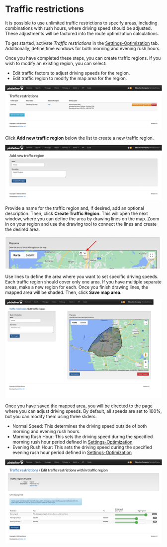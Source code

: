 # Traffic restrictions

It is possible to use unlimited traffic restrictions to specify areas, including combinations with rush hours, where driving speed should be adjusted. These adjustments will be factored into the route optimization calculations.

To get started, activate *Traffic restrictions* in the [Settings-Optimization](settings_optimization.md) tab. Additionally, define time windows for both morning and evening rush hours.

Once you have completed these steps, you can create traffic regions. If you wish to modify an existing region, you can select:
* Edit traffic factors to adjust driving speeds for the region.
* Edit traffic region to modify the map area for the region.

![Traffic restriction list](/images/traffic_restrictions_list.png)

Click **Add new traffic region** below the list to create a new traffic region.

![Traffic restriction create](/images/traffic_restrictions_create1.png)

Provide a name for the traffic region and, if desired, add an optional description. Then, click **Create Traffic Region**. This will open the next window, where you can define the area by drawing lines on the map. Zoom in on your region and use the drawing tool to connect the lines and create the desired area.

![Traffic restriction create](/images/traffic_restrictions_map_drawing_tool.png)

Use lines to define the area where you want to set specific driving speeds. Each traffic region should cover only one area. If you have multiple separate areas, make a new region for each. Once you finish drawing lines, the mapped area will be shaded. Then, click **Save map area**.

![Traffic restriction create](/images/traffic_restrictions_create2.png)

Once you have saved the mapped area, you will be directed to the page where you can adjust driving speeds. By default, all speeds are set to 100%, but you can modify them using three sliders:

* Normal Speed: This determines the driving speed outside of both morning and evening rush hours.
* Morning Rush Hour: This sets the driving speed during the specified morning rush hour period defined in [Settings-Optimization](settings_optimization.md)
* Evening Rush Hour: This sets the driving speed during the specified evening rush hour period defined in [Settings-Optimization](settings_optimization.md)

![Traffic restriction create](/images/traffic_restrictions_create3.png)
